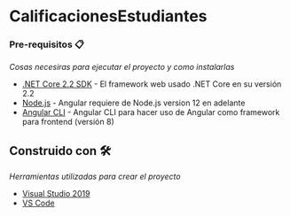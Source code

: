 # CalificacionesEstudiantes

### Pre-requisitos 📋

_Cosas necesiras para ejecutar el proyecto y como instalarlas_

* [.NET Core 2.2 SDK](https://dotnet.microsoft.com/download/dotnet-core/2.2) - El framework web usado .NET Core en su versión 2.2
* [Node.js](https://nodejs.org/en/) - Angular requiere de Node.js version 12 en adelante
* [Angular CLI](https://angular.io/guide/setup-local) - Angular CLI para hacer uso de Angular como framework para frontend (versión 8)

## Construido con 🛠️

_Herramientas utilizadas para crear el proyecto_

* [Visual Studio 2019](https://visualstudio.microsoft.com/vs/) 
* [VS Code](https://code.visualstudio.com/)

